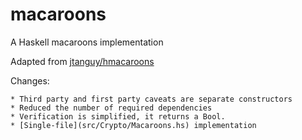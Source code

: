 
# macaroons

  A Haskell macaroons implementation

  Adapted from [jtanguy/hmacaroons](https://github.com/jtanguy/hmacaroons)

  Changes:

    * Third party and first party caveats are separate constructors
    * Reduced the number of required dependencies
    * Verification is simplified, it returns a Bool.
    * [Single-file](src/Crypto/Macaroons.hs) implementation

